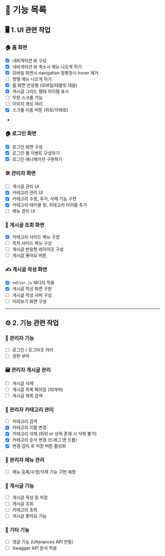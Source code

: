 # 📌 기능 목록

## 🖥️ 1. UI 관련 작업

### 🏠 홈 화면
- [x] 네비게이션 바 구성
- [x] 네비게이션 바 축소시 메뉴 나오게 하기
- [x] 모바일 화면시 navigation 창확장시 hover 제거 
- [ ] 정렬 메뉴 나오게 하기 
- [x] 홈 화면 반응형 (모바일/태블릿 대응)
- [x] 게시글 그리드 형태 아이템 표시
- [ ] 무한 스크롤 기능
- [ ] 이미지 캐싱 처리
- [x] 스크롤 이동 버튼 (위로/아래로)
- 
### 🏠 로그인 화면
- [x] 로그인 화면 구성
- [x] 로그인 폼 이벤트 구성하기 
- [x] 로그인 애니메이션 구현하기 

### 🛠️ 관리자 화면
- [ ] 게시글 관리 UI
- [x] 카테고리 관리 UI
- [x] 카테고리 수정, 추가, 삭제 기능 구현 
- [x] 카테고리 테이블 및, 카테고리 타이틀 추가 
- [ ] 메뉴 관리 UI

### 📄 게시글 조회 화면
- [x] 카테고리 사이드 메뉴 구성
- [ ] 목차 사이드 메뉴 구성
- [ ] 게시글 반응형 레이아웃 구성
- [ ] 게시글 좋아요 버튼

### ✍️ 게시글 작성 화면
- [x] `editor.js` 에디터 적용
- [x] 게시글 작성 화면 구현
- [ ] 게시글 작성 서버 구성
- [ ] 미리보기 화면 구성

---

## ⚙️ 2. 기능 관련 작업

### 🔐 관리자 기능
- [ ] 로그인 / 로그아웃 처리
- [ ] 권한 부여

### 🗃️ 관리자 게시글 관리
- [ ] 게시글 삭제
- [ ] 게시글 목록 페이징 (10개씩)
- [ ] 게시글 제목 검색

### 🧩 관리자 카테고리 관리
- [ ] 카테고리 검색
- [x] 카테고리 이름 변경
- [x] 카테고리 삭제 (하위 or 상위 존재 시 삭제 불가)
- [x] 카테고리 순서 변경 (드래그 앤 드롭)
- [x] 변경 감지 후 저장 버튼 활성화

### 📑 관리자 메뉴 관리
- [ ] 메뉴 등록/수정/삭제 기능 구현 예정

### 📝 게시글 기능
- [ ] 게시글 작성 및 저장
- [ ] 게시글 조회
- [ ] 카테고리 조회
- [ ] 게시글 좋아요 기능

### 🧩 기타 기능
- [ ] 댓글 기능 (Utterances API 연동)
- [ ] Swagger API 문서 적용